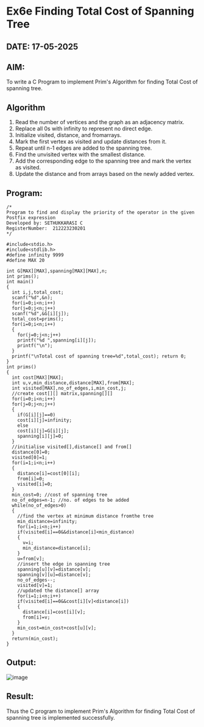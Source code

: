 # Ex6e Finding Total Cost of Spanning Tree
## DATE: 17-05-2025
## AIM:
To write a C Program to implement Prim's Algorithm for finding Total Cost of spanning tree.

## Algorithm
1.	Read the number of vertices and the graph as an adjacency matrix.
2.	Replace all 0s with infinity to represent no direct edge.
3.	Initialize visited, distance, and fromarrays.
4.	Mark the first vertex as visited and update distances from it.
5.	Repeat until n-1 edges are added to the spanning tree.
6.	Find the unvisited vertex with the smallest distance.
7.	Add the corresponding edge to the spanning tree and mark the vertex as visited.
8.	Update the distance and from arrays based on the newly added vertex.

## Program:
```
/*
Program to find and display the priority of the operator in the given Postfix expression
Developed by: SETHUKKARASI C
RegisterNumber:  212223230201
*/
```

```
#include<stdio.h>
#include<stdlib.h>
#define infinity 9999
#define MAX 20

int G[MAX][MAX],spanning[MAX][MAX],n;
int prims();
int main()
{
  int i,j,total_cost;
  scanf("%d",&n);
  for(i=0;i<n;i++)
  for(j=0;j<n;j++)
  scanf("%d",&G[i][j]);
  total_cost=prims();
  for(i=0;i<n;i++)
  {
    for(j=0;j<n;j++)
    printf("%d ",spanning[i][j]);
    printf("\n");
  }
  printf("\nTotal cost of spanning tree=%d",total_cost); return 0;
}
int prims()
{
  int cost[MAX][MAX];
  int u,v,min_distance,distance[MAX],from[MAX];
  int visited[MAX],no_of_edges,i,min_cost,j;
  //create cost[][] matrix,spanning[][]
  for(i=0;i<n;i++)
  for(j=0;j<n;j++)
  {
    if(G[i][j]==0)
    cost[i][j]=infinity;
    else
    cost[i][j]=G[i][j];
    spanning[i][j]=0;
  }
  //initialise visited[],distance[] and from[]
  distance[0]=0;
  visited[0]=1;
  for(i=1;i<n;i++)
  {
    distance[i]=cost[0][i];
    from[i]=0;
    visited[i]=0;
  }
  min_cost=0; //cost of spanning tree
  no_of_edges=n-1; //no. of edges to be added
  while(no_of_edges>0)
  {
    //find the vertex at minimum distance fromthe tree
    min_distance=infinity;
    for(i=1;i<n;i++)
    if(visited[i]==0&&distance[i]<min_distance)
    {
      v=i;
      min_distance=distance[i];
    }
    u=from[v];
    //insert the edge in spanning tree
    spanning[u][v]=distance[v];
    spanning[v][u]=distance[v];
    no_of_edges--;
    visited[v]=1;
    //updated the distance[] array
    for(i=1;i<n;i++)
    if(visited[i]==0&&cost[i][v]<distance[i])
    {
      distance[i]=cost[i][v];
      from[i]=v;
    }
    min_cost=min_cost+cost[u][v];
  }
  return(min_cost);
}
```

## Output:

![image](https://github.com/user-attachments/assets/39db68d8-ecd8-4a7f-848a-9097f5452a56)


## Result:
Thus the C program to implement Prim's Algorithm for finding Total Cost of spanning tree is implemented successfully.
